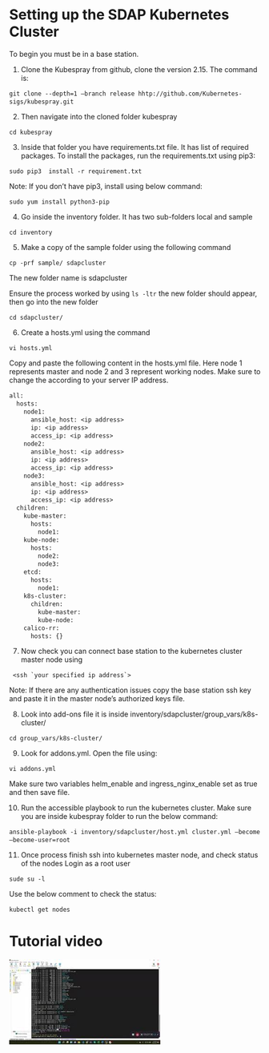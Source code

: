 # Setting up the SDAP Kubernetes Cluster 

To begin you must be in a base station.

1.	Clone the Kubespray from github, clone the version 2.15. The command is: 

```
git clone --depth=1 –branch release hhtp://github.com/Kubernetes-sigs/kubespray.git
```

2.	Then navigate into the cloned folder kubespray 

```
cd kubespray
```

3.	Inside that folder you have requirements.txt file. It has list of required packages. To install the packages, run the requirements.txt using  pip3:

```
sudo pip3  install -r requirement.txt
```

Note: If you don’t have pip3, install using below command:
 
```
sudo yum install python3-pip
```

4.	Go inside the inventory folder. It has two sub-folders local and sample

```
cd inventory
```
5.	Make a copy of the sample folder using the following command 
```
cp -prf sample/ sdapcluster
```

The new folder name is sdapcluster 

Ensure the process worked by using `ls -ltr` the new folder should appear, then go into the new folder 
```
cd sdapcluster/
```

6.	Create a hosts.yml using the command 

```
vi hosts.yml
```
Copy and paste the following content in the hosts.yml file. Here node 1 represents  master and node 2 and 3 represent working nodes. Make sure to change the <ip address> according to your server IP address. 

```
all:
  hosts:
    node1:
      ansible_host: <ip address>
      ip: <ip address>
      access_ip: <ip address>
    node2:
      ansible_host: <ip address>
      ip: <ip address>
      access_ip: <ip address>
    node3:
      ansible_host: <ip address>
      ip: <ip address>
      access_ip: <ip address>
  children:
    kube-master:
      hosts:
        node1:
    kube-node:
      hosts:
        node2:
        node3:
    etcd:
      hosts:
        node1:
    k8s-cluster:
      children:
        kube-master:
        kube-node:
    calico-rr:
      hosts: {}
```

7.	Now check you can connect base station to the kubernetes cluster master node using

```
 <ssh `your specified ip address`>
```
	
Note: If there are any authentication issues copy the base station ssh key and paste it in the master node’s authorized keys file.
	 

8.	Look into add-ons file it is inside inventory/sdapcluster/group_vars/k8s-cluster/
```
cd group_vars/k8s-cluster/
```
9.	Look for addons.yml. Open the file using:
```
vi addons.yml
```
Make sure two variables helm_enable and ingress_nginx_enable set as true and then save file.

10.	Run the accessible playbook to run the kubernetes cluster. Make sure you are inside kubespray folder to run the below command:
```
ansible-playbook -i inventory/sdapcluster/host.yml cluster.yml –become –become-user=root
```

11.	Once process finish ssh into kubernetes master node, and check status of the nodes 
Login as a root user 
```
sude su -l
```
Use the below comment to check the status:
```
kubectl get nodes
``` 

# Tutorial video 

[<img src="Images/thumbnail.jpg" width="60%">](https://youtu.be/lzhOvDWBJoM)


